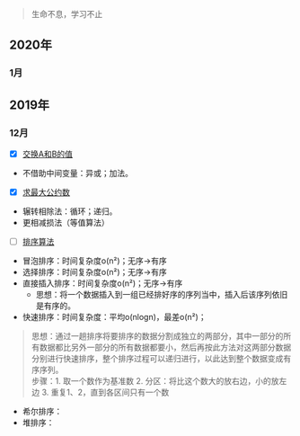 > 生命不息，学习不止

## 2020年

### 1月 

## 2019年

### 12月

* [x] [交换A和B的值](https://github.com/ConstantCody/algorithm_study/blob/master/algorithms/2019.12/SwapNumber.h)
 * 不借助中间变量：异或；加法。

* [x] [求最大公约数](https://github.com/ConstantCody/algorithm_study/blob/master/algorithms/2019.12/GreaterCommonDivisor.h)
 * 辗转相除法：循环；递归。
 * 更相减损法（等值算法）

* [ ] [排序算法](https://github.com/ConstantCody/algorithm_study/blob/master/algorithms/2019.12/SortNumber.h)
 * 冒泡排序：时间复杂度o(n²)；无序->有序
 * 选择排序：时间复杂度o(n²)；无序->有序
 * 直接插入排序：时间复杂度o(n²)；无序->有序
    * 思想：将一个数据插入到一组已经排好序的序列当中，插入后该序列依旧是有序的。
 * 快速排序：时间复杂度：平均o(nlogn)，最差o(n²)；
  > 思想：通过一趟排序将要排序的数据分割成独立的两部分，其中一部分的所有数据都比另外一部分的所有数据都要小，然后再按此方法对这两部分数据分别进行快速排序，整个排序过程可以递归进行，以此达到整个数据变成有序序列。    
  > 步骤：1. 取一个数作为基准数 2. 分区：将比这个数大的放右边，小的放左边 3. 重复1、2，直到各区间只有一个数
 * 希尔排序：
 * 堆排序：
